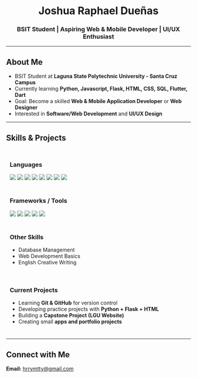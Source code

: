 <h1 align="center">Joshua Raphael Dueñas</h1>
<h3 align="center">BSIT Student | Aspiring Web & Mobile Developer | UI/UX Enthusiast</h3>

---

## About Me  
- BSIT Student at **Laguna State Polytechnic University - Santa Cruz Campus**  
- Currently learning **Python, Javascript, Flask, HTML, CSS, SQL, Flutter, Dart**  
- Goal: Become a skilled **Web & Mobile Application Developer** or **Web Designer**  
- Interested in **Software/Web Development** and **UI/UX Design**

---

## Skills & Projects  

<div style="display: flex; flex-direction: row; justify-content: space-between; flex-wrap: wrap;">

  <!-- Languages -->
  <div style="flex: 1; min-width: 250px; margin: 10px;">
    <h3>Languages</h3>
    <img src="https://img.shields.io/badge/-Python-3776AB?logo=python&logoColor=white" />
    <img src="https://img.shields.io/badge/-JavaScript-F7DF1E?logo=javascript&logoColor=black" />
    <img src="https://img.shields.io/badge/-Java-007396?logo=java&logoColor=white" />
    <img src="https://img.shields.io/badge/-HTML5-E34F26?logo=html5&logoColor=white" />
    <img src="https://img.shields.io/badge/-CSS3-1572B6?logo=css3&logoColor=white" />
    <img src="https://img.shields.io/badge/-SQL-4479A1?logo=mysql&logoColor=white" />
    <img src="https://img.shields.io/badge/-Dart-0175C2?logo=dart&logoColor=white" />
    <img src="https://img.shields.io/badge/-C%23-239120?logo=c-sharp&logoColor=white" />
  </div>

  <!-- Frameworks -->
  <div style="flex: 1; min-width: 250px; margin: 10px;">
    <h3>Frameworks / Tools</h3>
    <img src="https://img.shields.io/badge/-Flask-000000?logo=flask&logoColor=white" />
    <img src="https://img.shields.io/badge/-Flutter-02569B?logo=flutter&logoColor=white" />
    <img src="https://img.shields.io/badge/-Git-F05032?logo=git&logoColor=white" />
    <img src="https://img.shields.io/badge/-GitHub-181717?logo=github&logoColor=white" />
    <img src="https://img.shields.io/badge/-.NET-512BD4?logo=dotnet&logoColor=white" />
  </div>

  <!-- Other Skills -->
  <div style="flex: 1; min-width: 250px; margin: 10px;">
    <h3>Other Skills</h3>
    <ul>
      <li>Database Management</li>
      <li>Web Development Basics</li>
      <li>English Creative Writing</li>
    </ul>
  </div>

  <!-- Current Projects -->
  <div style="flex: 1; min-width: 250px; margin: 10px;">
    <h3>Current Projects</h3>
    <ul>
      <li>Learning <b>Git & GitHub</b> for version control</li>
      <li>Developing practice projects with <b>Python + Flask + HTML</b></li>
      <li>Building a <b>Capstone Project (LGU Website)</b></li>
      <li>Creating small <b>apps and portfolio projects</b></li>
    </ul>
  </div>

</div>

---

## Connect with Me  
**Email:** [hrrymtty@gmail.com](mailto:hrrymtty@gmail.com)
